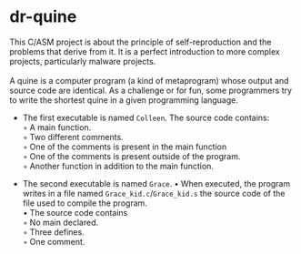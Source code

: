 # dr-quine
This C/ASM project is about the principle of self-reproduction and the problems that derive from it. It is a perfect introduction to more complex projects, particularly malware projects.
<br /><br />
A quine is a computer program (a kind of metaprogram) whose output and source code are identical. As a challenge or for fun, some programmers try to write the shortest quine in a given programming language.

* The first executable is named `Colleen`.
The source code contains:<br />
◦ A main function.<br />
◦ Two different comments.<br />
◦ One of the comments is present in the main function<br />
◦ One of the comments is present outside of the program.<br />
◦ Another function in addition to the main function.

* The second executable is named `Grace`.
• When executed, the program writes in a file named `Grace_kid.c`/`Grace_kid.s` the source code of the file used to compile the program.<br />
• The source code contains<br />
◦ No main declared.<br />
◦ Three defines.<br />
◦ One comment.<br />

